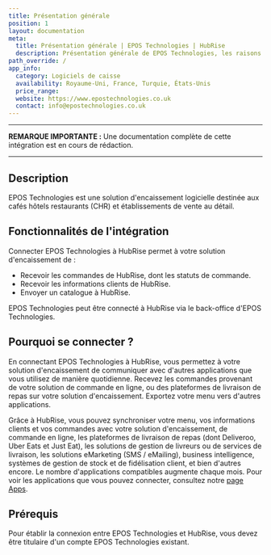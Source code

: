 ```yaml
---
title: Présentation générale
position: 1
layout: documentation
meta:
  title: Présentation générale | EPOS Technologies | HubRise
  description: Présentation générale de EPOS Technologies, les raisons de connecter votre caisse à HubRise et les fonctionnalités de l'intégration avec HubRise.
path_override: /
app_info:
  category: Logiciels de caisse
  availability: Royaume-Uni, France, Turquie, États-Unis
  price_range:
  website: https://www.epostechnologies.co.uk
  contact: info@epostechnologies.co.uk
---
```


---

**REMARQUE IMPORTANTE :** Une documentation complète de cette intégration est en cours de rédaction.

---

## Description

EPOS Technologies est une solution d'encaissement logicielle destinée aux cafés hôtels restaurants (CHR) et établissements de vente au détail.

## Fonctionnalités de l'intégration

Connecter EPOS Technologies à HubRise permet à votre solution d'encaissement de :

- Recevoir les commandes de HubRise, dont les statuts de commande.
- Recevoir les informations clients de HubRise.
- Envoyer un catalogue à HubRise.

EPOS Technologies peut être connecté à HubRise via le back-office d'EPOS Technologies.

## Pourquoi se connecter ?

En connectant EPOS Technologies à HubRise, vous permettez à votre solution d'encaissement de communiquer avec d'autres applications que vous utilisez de manière quotidienne. Recevez les commandes provenant de votre solution de commande en ligne, ou des plateformes de livraison de repas sur votre solution d'encaissement. Exportez votre menu vers d'autres applications.

Grâce à HubRise, vous pouvez synchroniser votre menu, vos informations clients et vos commandes avec votre solution d'encaissement, de commande en ligne, les plateformes de livraison de repas (dont Deliveroo, Uber Eats et Just Eat), les solutions de gestion de livreurs ou de services de livraison, les solutions eMarketing (SMS / eMailing), business intelligence, systèmes de gestion de stock et de fidélisation client, et bien d'autres encore. Le nombre d'applications compatibles augmente chaque mois. Pour voir les applications que vous pouvez connecter, consultez notre [page Apps](/apps).

## Prérequis

Pour établir la connexion entre EPOS Technologies et HubRise, vous devez être titulaire d'un compte EPOS Technologies existant.
